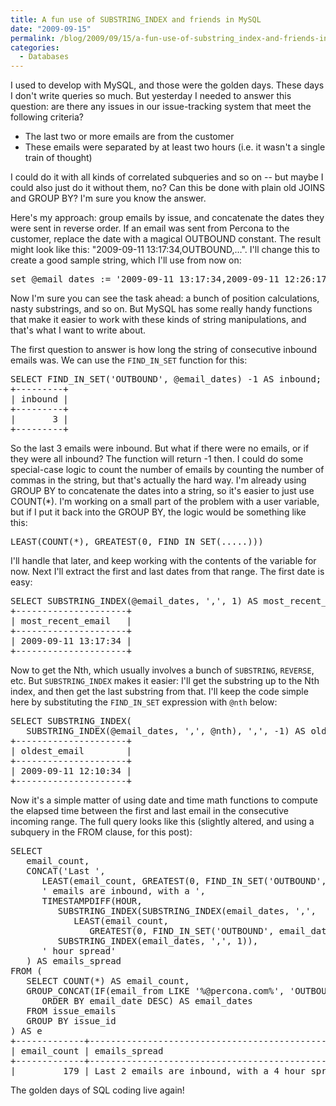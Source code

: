 ```yaml
---
title: A fun use of SUBSTRING_INDEX and friends in MySQL
date: "2009-09-15"
permalink: /blog/2009/09/15/a-fun-use-of-substring_index-and-friends-in-mysql/
categories:
  - Databases
---
```

I used to develop with MySQL, and those were the golden days. These days I don't write queries so much. But yesterday I needed to answer this question: are there any issues in our issue-tracking system that meet the following criteria?

*   The last two or more emails are from the customer
*   These emails were separated by at least two hours (i.e. it wasn't a single train of thought)

I could do it with all kinds of correlated subqueries and so on -- but maybe I could also just do it without them, no? Can this be done with plain old JOINS and GROUP BY? I'm sure you know the answer.

Here's my approach: group emails by issue, and concatenate the dates they were sent in reverse order. If an email was sent from Percona to the customer, replace the date with a magical OUTBOUND constant. The result might look like this: "2009-09-11 13:17:34,OUTBOUND,&#8230;". I'll change this to create a good sample string, which I'll use from now on:

<pre>set @email_dates := '2009-09-11 13:17:34,2009-09-11 12:26:17,2009-09-11 12:10:34,OUTBOUND,2009-09-11 12:02:47';</pre>

Now I'm sure you can see the task ahead: a bunch of position calculations, nasty substrings, and so on. But MySQL has some really handy functions that make it easier to work with these kinds of string manipulations, and that's what I want to write about.

The first question to answer is how long the string of consecutive inbound emails was. We can use the `FIND_IN_SET` function for this:

<pre>SELECT FIND_IN_SET('OUTBOUND', @email_dates) -1 AS inbound;
+---------+
| inbound |
+---------+
|       3 | 
+---------+
</pre>

So the last 3 emails were inbound. But what if there were no emails, or if they were all inbound? The function will return -1 then. I could do some special-case logic to count the number of emails by counting the number of commas in the string, but that's actually the hard way. I'm already using GROUP BY to concatenate the dates into a string, so it's easier to just use COUNT(*). I'm working on a small part of the problem with a user variable, but if I put it back into the GROUP BY, the logic would be something like this:

<pre>LEAST(COUNT(*), GREATEST(0, FIND_IN_SET(.....)))</pre>

I'll handle that later, and keep working with the contents of the variable for now. Next I'll extract the first and last dates from that range. The first date is easy:

<pre>SELECT SUBSTRING_INDEX(@email_dates, ',', 1) AS most_recent_email;
+---------------------+
| most_recent_email   |
+---------------------+
| 2009-09-11 13:17:34 | 
+---------------------+
</pre>

Now to get the Nth, which usually involves a bunch of `SUBSTRING`, `REVERSE`, etc. But `SUBSTRING_INDEX` makes it easier: I'll get the substring up to the Nth index, and then get the last substring from that. I'll keep the code simple here by substituting the `FIND_IN_SET` expression with `@nth` below:

<pre>SELECT SUBSTRING_INDEX(
   SUBSTRING_INDEX(@email_dates, ',', @nth), ',', -1) AS oldest_email;
+---------------------+
| oldest_email        |
+---------------------+
| 2009-09-11 12:10:34 | 
+---------------------+
</pre>

Now it's a simple matter of using date and time math functions to compute the elapsed time between the first and last email in the consecutive incoming range. The full query looks like this (slightly altered, and using a subquery in the FROM clause, for this post):

<pre>SELECT
   email_count,
   CONCAT('Last ', 
      LEAST(email_count, GREATEST(0, FIND_IN_SET('OUTBOUND', email_dates) -1)),
      ' emails are inbound, with a ',
      TIMESTAMPDIFF(HOUR,
         SUBSTRING_INDEX(SUBSTRING_INDEX(email_dates, ',',
            LEAST(email_count,
               GREATEST(0, FIND_IN_SET('OUTBOUND', email_dates) -1))), ',', - 1),
         SUBSTRING_INDEX(email_dates, ',', 1)),
      ' hour spread'  
   ) AS emails_spread
FROM (
   SELECT COUNT(*) AS email_count,
   GROUP_CONCAT(IF(email_from LIKE '%@percona.com%', 'OUTBOUND', email_date)
      ORDER BY email_date DESC) AS email_dates
   FROM issue_emails
   GROUP BY issue_id
) AS e
+-------------+---------------------------------------------------+
| email_count | emails_spread                                     |
+-------------+---------------------------------------------------+
|         179 | Last 2 emails are inbound, with a 4 hour spread   | 
</pre>

The golden days of SQL coding live again!
